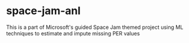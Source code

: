 # space-jam-anl
This is a part of Microsoft's guided Space Jam themed project using ML techniques to estimate and impute missing PER values 

